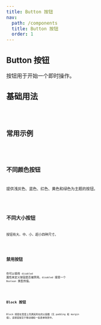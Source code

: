 ```yaml
---
title: Button 按钮
nav:
  path: /components
  title: Button 按钮
  order: 1
---
```


## Button 按钮

按钮用于开始一个即时操作。

## 基础用法

<code src="./demo/index.tsx">

## 常用示例

<code src="./demo/more.tsx">

## 不同颜色按钮

提供浅灰色、蓝色、红色、黄色和绿色为主题的按钮。

<code src="./demo/color.tsx">

## 不同大小按钮

按钮有大、中、小、超小四种尺寸。

<code src="./demo/size.tsx">

## 禁用按钮

你可以使用 `disabled` 属性来定义按钮是否被禁用。`disabled` 接受一个 `Boolean` 类型的值。

<code src="./demo/disabled.tsx">

## Block 按钮

Block 按钮在宽度上充满其所在的父容器（无 padding 和 margin 值）。该按钮常见于移动端和一些表单场景中。

<code src="./demo/block.tsx">

<API src="./Button.tsx"></API>
